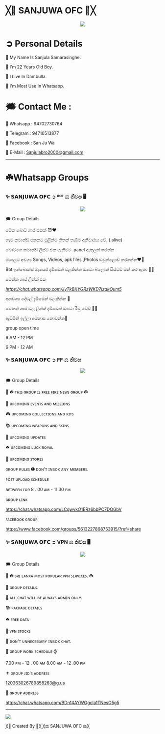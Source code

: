 # ╳🔰 SANJUWA OFC 🔰╳


<p align="center"> <a href="github.com/Sanjuwa22"><img align="center" src="https://i.ibb.co/mh4pk9y/FB-IMG-1663171363995.jpg"/></a>




<h1> ➲ Personal Details </h1>

🔰 My Name Is Sanjula Samarasinghe.

🔰 I'm 22 Years Old Boy.

🔰 I Live In Dambulla.

🔰 I'm Most Use In Whatsapp.

# 🗯️ Contact Me :

🔰 Whatsapp : 94702730764

🔰 Telegram : 94710513877

🔰 Facebook : San Ju Wa

🔰 E-Mail : Sanjulabro2000@gmail.com


--------------------------------------------------------------------------------
<h1> ☘️Whatsapp Groups </h1>

<h3> ✨ 𝗦𝗔𝗡𝗝𝗨𝗪𝗔 𝗢𝗙𝗖 ➲ ᴮᴼᵀ ⚖ නිවස 🖥️ </h3>

<p align="center"> <a href="github.com/Sanjuwa22"><img align="center" src="https://i.ibb.co/cbGhk0X/20221011-020513.jpg"/></a>

🗯️ Group Details

මේක බොට් ගෘප් එකක් 😈❤️

හැම කමාන්ඩ් එකකට මුලින්ම තිතක් තැබීම අනිවාර්‍යය වේ. (.alive)

බොට්ගෙ කමාන්ඩ් ලිස්ට් එක ගැනීමට .panel ඇතුලත් කරන්න

ඔයාලට අවශ්‍ය Songs, Videos, apk files ,Photos ඩවුන්ලොඩ් කරගන්න❤️🥰

Bot ඉන්බොක්ස් මැසෙජ් දැමීමෙන් වළකින්න ඔටො බ්ලොක් සිස්ටම් ඔන් කර ඇත. 🤪🤧

මෙන්න ගෘප් ලින්ක් එක 

*https://chat.whatsapp.com/JyTkBKYGRzWKD7IzqkOum5*

අනවශ්‍ය දේවල් දැමීමෙන් වලකින්න 🛑

වෙනත් ගෘප් වල ලින්ක් දැමිමෙන් ඔටො රිමු වේව් 🛑🤝

ඇඩ්මින් ඉල්ලා අමනාප නොවන්න🛑
 
group open time

6 AM -  12 PM

6 PM - 12 AM

<h3> ✨ 𝗦𝗔𝗡𝗝𝗨𝗪𝗔 𝗢𝗙𝗖 ➲ FF ⚖ නිවස </h3>

<p align="center"> <a href="github.com/Sanjuwa22"><img align="center" src="https://i.ibb.co/WxhMHLT/photo.jpg"/></a>

🗯️ Group Details

📂 ☘️ ᴛʜɪꜱ ɢʀᴏᴜᴘ ɪꜱ ꜰʀᴇᴇ ꜰɪʀᴇ ɴᴇᴡꜱ ɢʀᴏᴜᴘ ☘️

📂 ᴜᴘᴄᴏᴍɪɴɢ ᴇᴠᴇɴᴛꜱ ᴀɴᴅ ᴍɪꜱꜱɪᴏɴꜱ

🎮 ᴜᴘᴄᴏᴍɪɴɢ ᴄᴏʟʟᴇᴄᴛɪᴏɴꜱ ᴀɴᴅ ᴋɪᴛꜱ

📚 ᴜᴘᴄᴏᴍɪɴɢ ᴡᴇᴀᴘᴏɴꜱ ᴀɴᴅ ꜱᴋɪɴꜱ 

🔱 ᴜᴘᴄᴏᴍɪɴɢ ᴜᴘᴅᴀᴛᴇꜱ

☘️ ᴜᴘᴄᴏᴍɪɴɢ ʟᴜᴄᴋ ʀᴏʏᴀʟ

🤗 ᴜᴘᴄᴏᴍɪɴɢ ꜱᴛᴏʀᴇꜱ 

ɢʀᴏᴜᴘ ʀᴜʟᴇꜱ 
➊ ᴅᴏɴ'ᴛ ɪɴʙᴏx ᴀɴʏ ᴍᴇᴍʙᴇʀꜱ.

ᴘᴏꜱᴛ ᴜᴘʟᴏᴀᴅ ꜱᴄʜᴇᴅᴜʟᴇ 

ʙᴇᴛᴡᴇᴇɴ ꜰᴏʀ 8 . 00 ᴀᴍ - 11.30 ᴘᴍ

ɢʀᴏᴜᴘ ʟɪɴᴋ

https://chat.whatsapp.com/LCgwvkO1ERz6bbPC7DQGbV

ꜰᴀᴄᴇʙᴏᴏᴋ ɢʀᴏᴜᴘ

https://www.facebook.com/groups/5613227868753915/?ref=share

<h3> ✨ 𝗦𝗔𝗡𝗝𝗨𝗪𝗔 𝗢𝗙𝗖 ➲ VPN ⚖ නිවස 🖥️ </h3>

<p align="center"> <a href="github.com/Sanjuwa22"><img align="center" src="https://i.ibb.co/zHg8CQM/photo.jpg"/></a>

🗯️ Group Details

📂 ☘️ ꜱʀɪ ʟᴀɴᴋᴀ ᴍᴏꜱᴛ ᴘᴏᴘᴜʟᴀʀ ᴠᴘɴ ꜱᴇʀᴠɪᴄᴇꜱ. ☘️

🥌 ɢʀᴏᴜᴘ ᴅᴇᴛᴀɪʟꜱ.

🚫 ᴀʟʟ ᴄʜᴀᴛ ᴡɪʟʟ ʙᴇ ᴀʟᴡᴀʏꜱ ᴀᴅᴍɪɴ ᴏɴʟʏ.

📚 ᴘᴀᴄᴋᴀɢᴇ ᴅᴇᴛᴀɪʟꜱ

☘️ ꜰʀᴇᴇ ᴅᴀᴛᴀ

🤗 ᴠᴘɴ ꜱᴛᴏᴄᴋꜱ

🚫 ᴅᴏɴ'ᴛ ᴜɴɴᴇᴄᴇꜱꜱᴀʀʏ ɪɴʙᴏx ᴄʜᴀᴛ.

🥌 ɢʀᴏᴜᴘ ᴡᴏʀᴋ ꜱᴄʜᴇᴅᴜʟᴇ ⌚

7.00 ᴘᴍ - 12 . 00 ᴀᴍ
8.00 ᴀᴍ - 12 .00 ᴘᴍ

⚜️ ɢʀᴏᴜᴘ ᴊɪᴅ'ꜱ ᴀᴅᴅʀᴇꜱꜱ

120363026789858263@g.us

🥌 ɢʀᴏᴜᴘ ᴀᴅᴅʀᴇꜱꜱ

https://chat.whatsapp.com/BDn14AYWOgcIa1TNesO5g5


--------------------------------------------------------------------------------
[![](https://visitcount.itsvg.in/api?id=Sanjuwa22&icon=8&color=12)](https://visitcount.itsvg.in)


╳🔰 Created By 🔰╳
╳⚖ SANJUWA OFC ⚖╳
